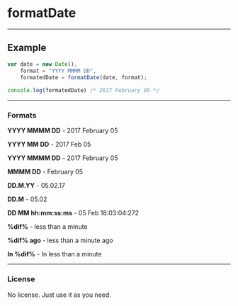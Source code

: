 # formatDate
________

## Example

``` JavaScript
var date = new Date(),
    format = "YYYY MMMM DD",
    formatedDate = formatDate(date, format);
    
console.log(formatedDate) /* 2017 February 05 */

```
________

### Formats

**YYYY MMMM DD** - 2017 February 05

**YYYY MM DD** - 2017 Feb 05

**YYYY MMMM DD** - 2017 February 05

**MMMM DD** - February 05

**DD.M.YY** - 05.02.17

**DD.M** - 05.02

**DD MM hh:mm:ss:ms** - 05 Feb 18:03:04:272

**%dif%** - less than a minute

**%dif% ago** - less than a minute ago

**In %dif%** - In less than a minute

________

### License 

No license. Just use it as you need.
